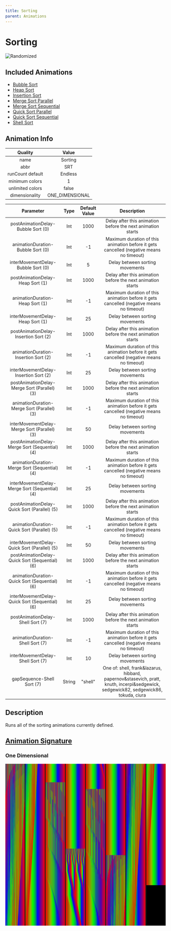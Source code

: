 ```yaml
---
title: Sorting
parent: Animations
---
```


<!-- THIS FILE IS AUTOMATICALLY GENERATED -->
<!-- MAKE CHANGES TO THE AnimationInfo INSTANCE ASSOCIATED WITH THIS ANIMATION -->

# Sorting

![Randomized](https://img.shields.io/badge/-randomized-blue)

## Included Animations
- [Bubble Sort](animations/Bubble-Sort)
- [Heap Sort](animations/Heap-Sort)
- [Insertion Sort](animations/Insertion-Sort)
- [Merge Sort Parallel](animations/Merge-Sort-Parallel)
- [Merge Sort Sequential](animations/Merge-Sort-Sequential)
- [Quick Sort Parallel](animations/Quick-Sort-Parallel)
- [Quick Sort Sequential](animations/Quick-Sort-Sequential)
- [Shell Sort](animations/Shell-Sort)

## Animation Info

|Quality|Value|
|:-:|:-:|
|name|Sorting|
|abbr|SRT|
|runCount default|Endless|
|minimum colors|1|
|unlimited colors|false|
|dimensionality|ONE_DIMENSIONAL|

|Parameter|Type|Default Value|Description|
|:-:|:-:|:-:|:-:|
|postAnimationDelay-Bubble Sort (0)|Int|1000|Delay after this animation before the next animation starts|
|animationDuration-Bubble Sort (0)|Int|-1|Maximum duration of this animation before it gets cancelled (negative means no timeout)|
|interMovementDelay-Bubble Sort (0)|Int|5|Delay between sorting movements|
|postAnimationDelay-Heap Sort (1)|Int|1000|Delay after this animation before the next animation starts|
|animationDuration-Heap Sort (1)|Int|-1|Maximum duration of this animation before it gets cancelled (negative means no timeout)|
|interMovementDelay-Heap Sort (1)|Int|25|Delay between sorting movements|
|postAnimationDelay-Insertion Sort (2)|Int|1000|Delay after this animation before the next animation starts|
|animationDuration-Insertion Sort (2)|Int|-1|Maximum duration of this animation before it gets cancelled (negative means no timeout)|
|interMovementDelay-Insertion Sort (2)|Int|25|Delay between sorting movements|
|postAnimationDelay-Merge Sort (Parallel) (3)|Int|1000|Delay after this animation before the next animation starts|
|animationDuration-Merge Sort (Parallel) (3)|Int|-1|Maximum duration of this animation before it gets cancelled (negative means no timeout)|
|interMovementDelay-Merge Sort (Parallel) (3)|Int|50|Delay between sorting movements|
|postAnimationDelay-Merge Sort (Sequential) (4)|Int|1000|Delay after this animation before the next animation starts|
|animationDuration-Merge Sort (Sequential) (4)|Int|-1|Maximum duration of this animation before it gets cancelled (negative means no timeout)|
|interMovementDelay-Merge Sort (Sequential) (4)|Int|25|Delay between sorting movements|
|postAnimationDelay-Quick Sort (Parallel) (5)|Int|1000|Delay after this animation before the next animation starts|
|animationDuration-Quick Sort (Parallel) (5)|Int|-1|Maximum duration of this animation before it gets cancelled (negative means no timeout)|
|interMovementDelay-Quick Sort (Parallel) (5)|Int|50|Delay between sorting movements|
|postAnimationDelay-Quick Sort (Sequential) (6)|Int|1000|Delay after this animation before the next animation starts|
|animationDuration-Quick Sort (Sequential) (6)|Int|-1|Maximum duration of this animation before it gets cancelled (negative means no timeout)|
|interMovementDelay-Quick Sort (Sequential) (6)|Int|25|Delay between sorting movements|
|postAnimationDelay-Shell Sort (7)|Int|1000|Delay after this animation before the next animation starts|
|animationDuration-Shell Sort (7)|Int|-1|Maximum duration of this animation before it gets cancelled (negative means no timeout)|
|interMovementDelay-Shell Sort (7)|Int|10|Delay between sorting movements|
|gapSequence-Shell Sort (7)|String|"shell"|One of: shell, frank&lazarus, hibbard, papernov&stasevich, pratt, knuth, incerpi&sedgewick, sedgewick82, sedgewick86, tokuda, ciura|

## Description
Runs all of the sorting animations currently defined.

## [Animation Signature](Animation-Signatures)
### One Dimensional

![Sorting Signature](/signatures/sorting.png)

